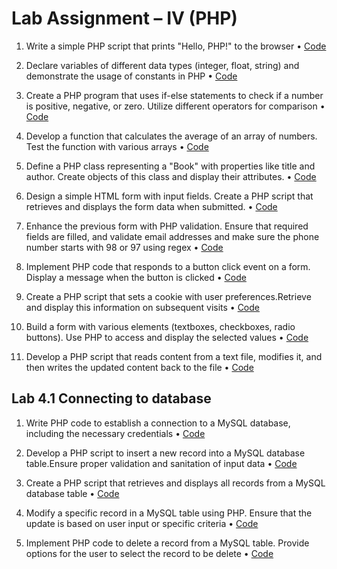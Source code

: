 # Lab Assignment – IV (PHP)

1. Write a simple PHP script that prints "Hello, PHP!" to the browser • [Code](1_hello_php.php)

2. Declare variables of different data types (integer, float, string) and demonstrate the usage of constants in PHP • [Code](2_variables.php)

3. Create a PHP program that uses if-else statements to check if a number is positive, negative, or zero. Utilize different operators for comparison • [Code](3_if-else.php)

4. Develop a function that calculates the average of an array of numbers. Test the function with various arrays • [Code](4_function.php)

5. Define a PHP class representing a "Book" with properties like title and author. Create objects of this class and display their attributes. • [Code](5_class.php)

6. Design a simple HTML form with input fields. Create a PHP script that retrieves and displays the form data when submitted. • [Code](6_form_retrieval.php)

7. Enhance the previous form with PHP validation. Ensure that required fields are filled, and validate email addresses and make sure the phone number starts with 98 or 97 using regex • [Code](7_enhancement_of_6.php)

8. Implement PHP code that responds to a button click event on a form. Display a message when the button is clicked • [Code](8_button_click.php)

9. Create a PHP script that sets a cookie with user preferences.Retrieve and display this information on subsequent visits • [Code](9_cookies.php)

10. Build a form with various elements (textboxes, checkboxes, radio buttons). Use PHP to access and display the selected values • [Code](10_form.php)

11. Develop a PHP script that reads content from a text file, modifies it, and then writes the updated content back to the file • [Code](11_file.php)

## Lab 4.1 Connecting to database

1. Write PHP code to establish a connection to a MySQL database, including the necessary credentials • [Code](Connecting_to_database/1_connection.php)

2. Develop a PHP script to insert a new record into a MySQL database table.Ensure proper validation and sanitation of input data • [Code](Connecting_to_database/2_insert.php)

3. Create a PHP script that retrieves and displays all records from a MySQL database table • [Code](Connecting_to_database/3_retrieve.php)

4. Modify a specific record in a MySQL table using PHP. Ensure that the update is based on user input or specific criteria • [Code](Connecting_to_database/4_edit.php)

5. Implement PHP code to delete a record from a MySQL table. Provide options for the user to select the record to be delete • [Code](Connecting_to_database/5_delete.php)
